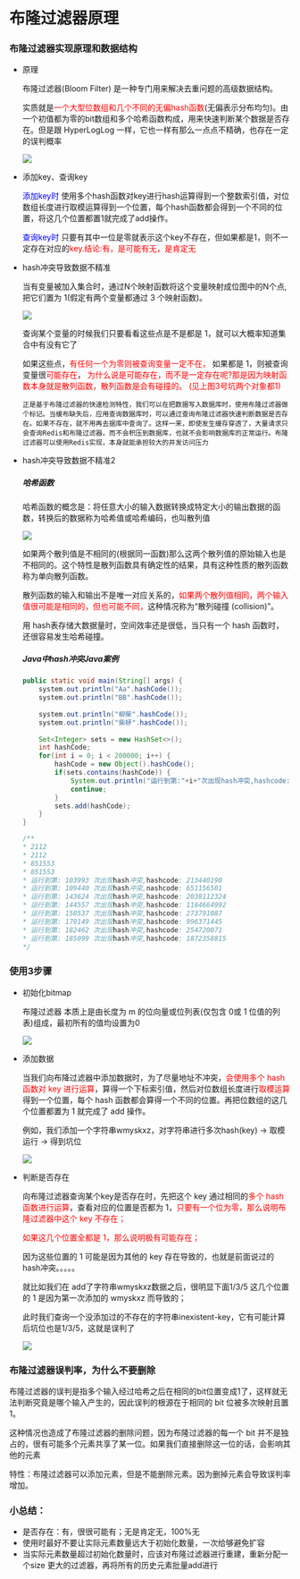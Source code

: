 # 布隆过滤器原理

### 布隆过滤器实现原理和数据结构

- 原理

  布隆过滤器(Bloom Filter) 是一种专门用来解决去重问题的高级数据结构。

  实质就是<font color = 'red'>一个大型位数组和几个不同的无偏hash函数</font>(无偏表示分布均匀)。由一个初值都为零的bit数组和多个哈希函数构成，用来快速判断某个数据是否存在。但是跟 HyperLogLog 一样，它也一样有那么一点点不精确，也存在一定的误判概率

  ![](images/3.布隆过滤器初始状态.png)

- 添加key、查询key

  <font color = 'blue'>添加key时</font>
  使用多个hash函数对key进行hash运算得到一个整数索引值，对位数组长度进行取模运算得到一个位置，每个hash函数都会得到一个不同的位置，将这几个位置都置1就完成了add操作。

  <font color = 'blue'>查询key时</font>
  只要有其中一位是零就表示这个key不存在，但如果都是1，则不一定存在对应的<font color = 'red'>key.结论:有，是可能有无，是肯定无</font>

- hash冲突导致数据不精准

  当有变量被加入集合时，通过N个映射函数将这个变量映射成位图中的N个点,把它们置为 1(假定有两个变量都通过 3 个映射函数)。

  ![](images/4.hash映射.png)

  查询某个变量的时候我们只要看看这些点是不是都是 1，就可以大概率知道集合中有没有它了

  如果这些点，<font color = 'red'>有任何一个为零则被查询变量一定不在，</font>
  如果都是 1，则被查询变量很<font color = 'red'>可能存在</font>，
  <font color = 'red'>为什么说是可能存在，而不是一定存在呢?那是因为映射函数本身就是散列函数，散列函数是会有碰撞的。 (见上图3号坑两个对象都1)</font>

  ```text
  正是基于布隆过滤器的快速检测特性，我们可以在把数据写入数据库时，使用布隆过滤器做个标记。当缓布缺失后，应用查询数据库时，可以通过查询布隆过滤器快速判断数据是否存在。如果不存在，就不用再去据库中查询了。这样一来，即使发生缓存穿透了，大量请求只会查询Redis和布隆过滤器，而不会积压到数据库，也就不会影响数据库的正常运行。布隆过滤器可以使用Redis实现，本身就能承担较大的并发访问压力
  ```

- hash冲突导致数据不精准2

  ##### 哈希函数

  哈希函数的概念是：将任意大小的输入数据转换成特定大小的输出数据的函数，转换后的数据称为哈希值或哈希编码，也叫散列值

  ![](images/5.哈希函数.jpg)

  如果两个散列值是不相同的(根据同一函数)那么这两个散列值的原始输入也是不相同的。这个特性是散列函数具有确定性的结果，具有这种性质的散列函数称为单向散列函数。

  散列函数的输入和输出不是唯一对应关系的，<font color = 'red'>如果两个散列值相同，两个输入值很可能是相同的，但也可能不同，</font>这种情况称为“散列碰撞 (collision)”。

  用 hash表存储大数据量时，空间效率还是很低，当只有一个 hash 函数时，还很容易发生哈希碰撞。

  ##### Java中hash冲突Java案例

  ```java
  public static void main(String[] args) {
      system.out.println("Aa".hashCode()); 
      system.out.println("BB".hashCode());
      
      system.out.println("柳柴".hashCode());
      system.out.println("柴柕".hashCode());
      
      Set<Integer> sets = new HashSet<>();
      int hashCode;
      for(int i = 0; i < 200000; i++) {
          hashCode = new Object().hashCode();
          if(sets.contains(hashCode)) {
              System.out.println("运行到第:"+i+"次出现hash冲突,hashcode: " + hashCode);
              continue;
          } 
          sets.add(hashCode);
      }
  }
  
  /**
  * 2112
  * 2112
  * 851553
  * 851553
  * 运行到第: 103993 次出现hash冲突,hashcode: 213440190
  * 运行到第: 109440 次出现hash冲突,nashcode: 651156501
  * 运行到第: 143624 次出现hash冲突,hashcode: 2038112324
  * 运行到第: 144557 次出现hash冲突,hashcode: 1164664992
  * 运行到第: 150537 次出现hash冲突,hashcode: 273791087
  * 运行到第: 179149 次出现hash冲突,hashcode: 996371445
  * 运行到第: 182462 次出现hash冲突,hashcode: 254720071
  * 运行到第: 185099 次出现hash冲突,hashcode: 1872358815
  */
  ```

### 使用3步骤

- 初始化bitmap

  布隆过滤器 本质上是由长度为 m 的位向量或位列表(仅包含 0或 1 位值的列表)组成，最初所有的值均设置为0

  ![](images/6.布隆过滤器初始化.png)

- 添加数据

  当我们向布降过滤器中添加数据时，为了尽量地址不冲突，<font color = 'red'>会使用多个 hash 函数对 key 进行运算</font>，算得一个下标索引值，然后对位数组长度进行<font color = 'red'>取模运算</font>得到一个位置，每个 hash 函数都会算得一个不同的位置。再把位数组的这几个位置都置为 1 就完成了 add 操作。

  例如，我们添加一个字符串wmyskxz，对字符串进行多次hash(key) -> 取模运行 -> 得到坑位

  ![](images/7.布隆过滤器add操作.png)

- 判断是否存在

  向布隆过滤器查询某个key是否存在时，先把这个 key 通过相同的<font color = 'red'>多个 hash 函数进行运算</font>，查看对应的位置是否都为 1，<font color = 'red'>只要有一个位为零，那么说明布隆过滤器中这个 key 不存在；</font>

  <font color = 'red'>如果这几个位置全都是 1，那么说明极有可能存在；</font>

  因为这些位置的 1 可能是因为其他的 key 存在导致的，也就是前面说过的hash冲突。。。。。

  就比如我们在 add了字符串wmyskxz数据之后，很明显下面1/3/5 这几个位置的 1 是因为第一次添加的 wmyskxz 而导致的；

  此时我们查询一个没添加过的不存在的字符串inexistent-key，它有可能计算后坑位也是1/3/5，这就是误判了

  ![](images/8.查询不同key时存在误判.png)

### 布隆过滤器误判率，为什么不要删除

布隆过滤器的误判是指多个输入经过哈希之后在相同的bit位置变成1了，这样就无法判断究竟是哪个输入产生的，因此误判的根源在于相同的 bit 位被多次映射且置 1。

这种情况也造成了布隆过滤器的删除问题，因为布隆过滤器的每一个 bit 并不是独占的，很有可能多个元素共享了某一位。如果我们直接删除这一位的话，会影响其他的元素

特性：布隆过滤器可以添加元素，但是不能删除元素。因为删掉元素会导致误判率增加。

### 小总结：

- 是否存在：有，很很可能有；无是肯定无，100%无
- 使用时最好不要让实际元素数量远大于初始化数量，一次给够避免扩容
- 当实际元素数量超过初始化数量时，应该对布隆过滤器进行重建，重新分配一个size 更大的过滤器，再将所有的历史元素批量add进行







